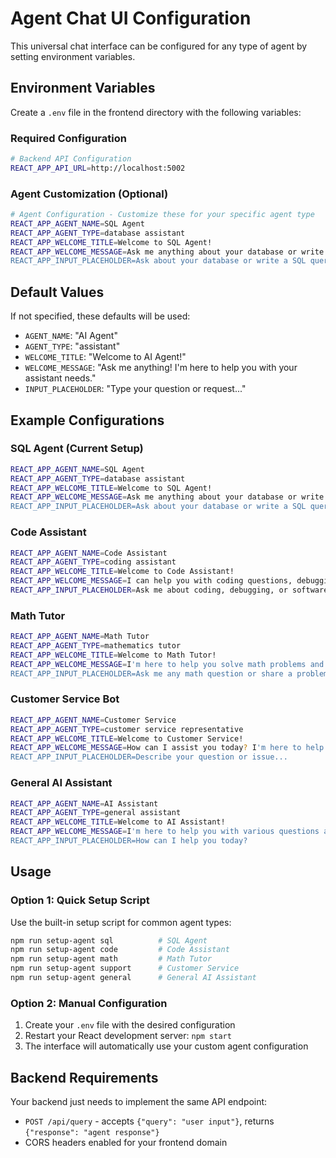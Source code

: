 # Agent Chat UI Configuration

This universal chat interface can be configured for any type of agent by setting environment variables.

## Environment Variables

Create a `.env` file in the frontend directory with the following variables:

### Required Configuration
```bash
# Backend API Configuration
REACT_APP_API_URL=http://localhost:5002
```

### Agent Customization (Optional)
```bash
# Agent Configuration - Customize these for your specific agent type
REACT_APP_AGENT_NAME=SQL Agent
REACT_APP_AGENT_TYPE=database assistant
REACT_APP_WELCOME_TITLE=Welcome to SQL Agent!
REACT_APP_WELCOME_MESSAGE=Ask me anything about your database or write SQL queries. I'm here to help!
REACT_APP_INPUT_PLACEHOLDER=Ask about your database or write a SQL query...
```

## Default Values

If not specified, these defaults will be used:
- `AGENT_NAME`: "AI Agent"
- `AGENT_TYPE`: "assistant"
- `WELCOME_TITLE`: "Welcome to AI Agent!"
- `WELCOME_MESSAGE`: "Ask me anything! I'm here to help you with your assistant needs."
- `INPUT_PLACEHOLDER`: "Type your question or request..."

## Example Configurations

### SQL Agent (Current Setup)
```bash
REACT_APP_AGENT_NAME=SQL Agent
REACT_APP_AGENT_TYPE=database assistant
REACT_APP_WELCOME_TITLE=Welcome to SQL Agent!
REACT_APP_WELCOME_MESSAGE=Ask me anything about your database or write SQL queries. I'm here to help!
REACT_APP_INPUT_PLACEHOLDER=Ask about your database or write a SQL query...
```

### Code Assistant
```bash
REACT_APP_AGENT_NAME=Code Assistant
REACT_APP_AGENT_TYPE=coding assistant
REACT_APP_WELCOME_TITLE=Welcome to Code Assistant!
REACT_APP_WELCOME_MESSAGE=I can help you with coding questions, debugging, and writing better code!
REACT_APP_INPUT_PLACEHOLDER=Ask me about coding, debugging, or software development...
```

### Math Tutor
```bash
REACT_APP_AGENT_NAME=Math Tutor
REACT_APP_AGENT_TYPE=mathematics tutor
REACT_APP_WELCOME_TITLE=Welcome to Math Tutor!
REACT_APP_WELCOME_MESSAGE=I'm here to help you solve math problems and understand concepts!
REACT_APP_INPUT_PLACEHOLDER=Ask me any math question or share a problem to solve...
```

### Customer Service Bot
```bash
REACT_APP_AGENT_NAME=Customer Service
REACT_APP_AGENT_TYPE=customer service representative
REACT_APP_WELCOME_TITLE=Welcome to Customer Service!
REACT_APP_WELCOME_MESSAGE=How can I assist you today? I'm here to help with your questions and concerns.
REACT_APP_INPUT_PLACEHOLDER=Describe your question or issue...
```

### General AI Assistant
```bash
REACT_APP_AGENT_NAME=AI Assistant
REACT_APP_AGENT_TYPE=general assistant
REACT_APP_WELCOME_TITLE=Welcome to AI Assistant!
REACT_APP_WELCOME_MESSAGE=I'm here to help you with various questions and tasks!
REACT_APP_INPUT_PLACEHOLDER=How can I help you today?
```

## Usage

### Option 1: Quick Setup Script
Use the built-in setup script for common agent types:
```bash
npm run setup-agent sql          # SQL Agent
npm run setup-agent code         # Code Assistant  
npm run setup-agent math         # Math Tutor
npm run setup-agent support      # Customer Service
npm run setup-agent general      # General AI Assistant
```

### Option 2: Manual Configuration
1. Create your `.env` file with the desired configuration
2. Restart your React development server: `npm start`
3. The interface will automatically use your custom agent configuration

## Backend Requirements

Your backend just needs to implement the same API endpoint:
- `POST /api/query` - accepts `{"query": "user input"}`, returns `{"response": "agent response"}`
- CORS headers enabled for your frontend domain 